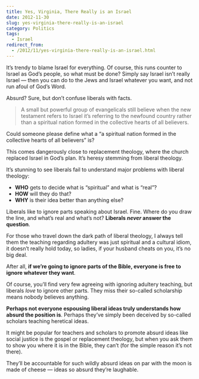 ```yaml
---
title: Yes, Virginia, There Really is an Israel
date: 2012-11-30
slug: yes-virginia-there-really-is-an-israel
category: Politics
tags: 
  - Israel
redirect_from:
  - /2012/11/yes-virginia-there-really-is-an-israel.html
---
```



It’s trendy to blame Israel for everything. Of course, this runs counter
to Israel as God’s people, so what must be done? Simply say Israel isn’t
really Israel — then you can do to the Jews and Israel whatever you
want, and not run afoul of God’s Word.

Absurd? Sure, but don’t confuse liberals with facts.

<blockquote cite="http://storylineblog.com/2012/11/19/the-painful-truth-about-the-situation-in-israel/">
<p>A small but powerful group of evangelicals still believe when the new testament refers to Israel it’s referring to the newfound country rather than a spiritual nation formed in the collective hearts of all believers.</p>
</blockquote>

Could someone please define what a “a spiritual nation formed in the
collective hearts of all believers” is?

This comes dangerously close to replacement theology,
where the church replaced Israel in God’s plan. It’s heresy stemming
from liberal theology.

It’s stunning to see liberals fail to understand major problems with
liberal theology:

-   **WHO** gets to decide what is “spiritual” and what is “real”?
-   **HOW** will they do that?
-   **WHY** is their idea better than anything else?

Liberals like to ignore parts speaking about Israel. Fine. Where do you
draw the line, and what’s real and what’s not? **Liberals *never* answer
the question**.

For those who travel down the dark path of liberal theology, I always
tell them the teaching regarding adultery was just spiritual and a
cultural idiom, it doesn’t really hold today, so ladies, if your husband
cheats on you, it’s no big deal.

After all, **if we’re going to ignore parts of the Bible, everyone is
free to ignore whatever they want**.

Of course, you’ll find very few agreeing with ignoring adultery
teaching, but liberals *love* to ignore other parts. They miss their
so-called scholarship means nobody believes anything.

**Perhaps not everyone espousing liberal ideas truly understands how
absurd the position is**. Perhaps they’ve simply been deceived by
so-called scholars teaching heretical ideas.

It might be popular for teachers and scholars to promote absurd ideas
like social justice is the gospel
or replacement theology, but when you ask them to show you where it is
in the Bible, they can’t (for the simple reason it’s not there).

They’ll be accountable for such wildly absurd ideas on par with the moon
is made of cheese — ideas so absurd they’re laughable.
